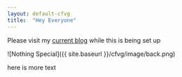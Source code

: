 ```yaml
---
layout: default-cfvg
title:  "Hey Everyone"
---
```


Please visit my [current blog](http://bramptonbooster.wordpress.com) while this is being set up

![Nothing Special]({{ site.baseurl }}/cfvg/image/back.png)

here is more text